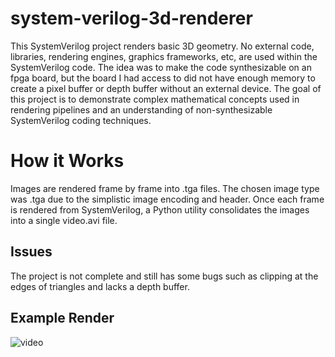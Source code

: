 # system-verilog-3d-renderer

This SystemVerilog project renders basic 3D geometry. No external code, libraries, rendering engines, graphics frameworks, etc, are used within the SystemVerilog code. The idea was to make the code synthesizable on an fpga board, but the board I had access to did not have enough memory to create a pixel buffer or depth buffer without an external device. The goal of this project is to demonstrate complex mathematical concepts used in rendering pipelines and an understanding of non-synthesizable SystemVerilog coding techniques.

# How it Works
Images are rendered frame by frame into .tga files. The chosen image type was .tga due to the simplistic image encoding and header. Once each frame is rendered from SystemVerilog, a Python utility consolidates the images into a single video.avi file.

## Issues
The project is not complete and still has some bugs such as clipping at the edges of triangles and lacks a depth buffer.

## Example Render

![video](https://user-images.githubusercontent.com/59297404/206822728-d5aeb21d-1354-4bda-b929-9f358c94aa48.gif)

